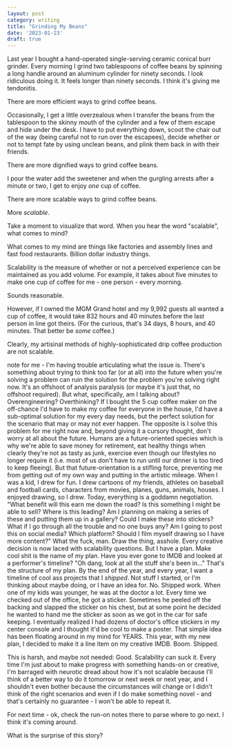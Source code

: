 ```yaml
---
layout: post
category: writing
title: "Grinding My Beans"
date: '2023-01-23'
draft: true
---
```


Last year I bought a hand-operated single-serving ceramic conical burr grinder. Every morning I grind two tablespoons of coffee beans by spinning a long handle around an aluminum cylinder for ninety seconds. I look ridiculous doing it. It feels longer than ninety seconds. I think it's giving me tendonitis.

There are more efficient ways to grind coffee beans.

Occasionally, I get a little overzealous when I transfer the beans from the tablespoon to the skinny mouth of the cylinder and a few of them escape and hide under the desk. I have to put everything down, scoot the chair out of the way (being careful not to run over the escapees), decide whether or not to tempt fate by using unclean beans, and plink them back in with their friends.

There are more dignified ways to grind coffee beans.

I pour the water add the sweetener and when the gurgling arrests after a minute or two, I get to enjoy _one_ cup of coffee.

There are more scalable ways to grind coffee beans.

More _scalable_.

Take a moment to visualize that word. When you hear the word "scalable", what comes to mind?

What comes to my mind are things like factories and assembly lines and fast food restaurants. Billion dollar industry things.

Scalability is the measure of whether or not a perceived experience can be maintained as you add volume. For example, it takes about five minutes to make one cup of coffee for me - one person - every morning. 

Sounds reasonable. 

However, if I owned the MGM Grand hotel and my 9,992 guests all wanted a cup of coffee, it would take 832 hours and 40 minutes before the last person in line got theirs. (For the curious, that's 34 days, 8 hours, and 40 minutes. That better be _some_ coffee.)

Clearly, my artisinal methods of highly-sophisticated drip coffee production are not scalable.

note for me - I'm having trouble articulating what the issue is. There's something about trying to think too far (or at all) into the future when you're solving a problem can ruin the solution for the problem you're solving right now. It's an offshoot of analysis paralysis (or maybe it's just that, no offshoot required). But what, specifically, am I talking about? Overengineering? Overthinking? If I bought the 5 cup coffee maker on the off-chance I'd have to make my coffee for everyone in the house, I'd have a sub-optimal solution for my every day needs, but the perfect solution for the scenario that may or may not ever happen. The opposite is I solve this problem for me right now and, beyond giving it a cursory thought, don't worry at all about the future. Humans are a future-oriented species which is why we're able to save money for retirement, eat healthy things when clearly they're not as tasty as junk, exercise even though our lifestyles no longer require it (i.e. most of us don't have to run until our dinner is too tired to keep fleeing). But that future-orientation is a stifling force, preventing me from getting out of my own way and putting in the artistic mileage. When I was a kid, I drew for fun. I drew cartoons of my friends, athletes on baseball and football cards, characters from movies, planes, guns, animals, houses. I enjoyed drawing, so I drew. Today, everything is a goddamn negotiation. "What benefit will this earn me down the road? Is this something I might be able to sell? Where is this leading? Am I planning on making a series of these and putting them up in a gallery? Could I make these into stickers? What if I go through all the trouble and no one buys any? Am I going to post this on social media? Which platform? Should I film myself drawing so I have more content?" What the fuck, man. Draw the thing, asshole. Every creative decision is now laced with scalability questions. But I have a plan. Make cool shit is the name of my plan. Have you ever gone to IMDB and looked at a performer's timeline? "Oh dang, look at all the stuff she's been in..." That's the structure of my plan. By the end of the year, and every year, I want a timeline of cool ass projects that I _shipped_. Not stuff I started, or I'm thinking about maybe doing, or I have an idea for. No. Shipped work. When one of my kids was younger, he was at the doctor a lot. Every time we checked out of the office, he got a sticker. Sometimes he peeled off the backing and slapped the sticker on his chest, but at some point he decided he wanted to hand me the sticker as soon as we got in the car for safe keeping. I eventually realized I had dozens of doctor's office stickers in my center console and I thought it'd be cool to make a poster. That simple idea has been floating around in my mind for YEARS. This year, with my new plan, I decided to make it a line item on my creative IMDB. Boom. Shipped. 


This is harsh, and maybe not needed: 
Good. Scalability can suck it. Every time I'm just about to make progress with something hands-on or creative, I'm barraged with neurotic dread about how it's not scalable because I'll think of a better way to do it tomorrow or next week or next year, and I shouldn't even bother because the circumstances will change or I didn't think of the right scenarios and even if I do make something novel - and that's certainly no guarantee - I won't be able to repeat it. 

For next time - ok, check the run-on notes there to parse where to go next. I think it's coming around.


What is the surprise of this story?